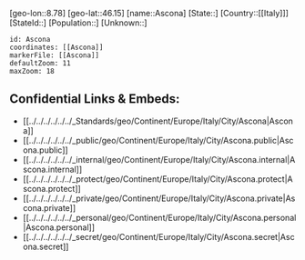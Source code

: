 ﻿---
location: [46.15,8.78]
mapzoom: [7,12] 
mapmarker: city 
type: City
tags:
- geo/City


SpocWebEntityId: 28896
isDeleted: false
confidential: public

---
[geo-lon::8.78]
[geo-lat::46.15]
[name::Ascona]
[State::]
[Country::[[Italy]]]
[StateId::]
[Population::]
[Unknown::]


```leaflet
id: Ascona
coordinates: [[Ascona]]
markerFile: [[Ascona]]
defaultZoom: 11 
maxZoom: 18
```


## Confidential Links & Embeds: 
- [[../../../../../../_Standards/geo/Continent/Europe/Italy/City/Ascona|Ascona]] 
- [[../../../../../../_public/geo/Continent/Europe/Italy/City/Ascona.public|Ascona.public]] 
- [[../../../../../../_internal/geo/Continent/Europe/Italy/City/Ascona.internal|Ascona.internal]] 
- [[../../../../../../_protect/geo/Continent/Europe/Italy/City/Ascona.protect|Ascona.protect]] 
- [[../../../../../../_private/geo/Continent/Europe/Italy/City/Ascona.private|Ascona.private]] 
- [[../../../../../../_personal/geo/Continent/Europe/Italy/City/Ascona.personal|Ascona.personal]] 
- [[../../../../../../_secret/geo/Continent/Europe/Italy/City/Ascona.secret|Ascona.secret]] 
